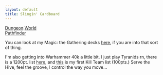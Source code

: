 ```yaml
---
layout: default
title: Slingin' Cardboard
---
```


[Dungeon](http://www.dungeon-world.com/) [World](https://www.dungeonworldsrd.com/)  
[Pathfinder](https://www.d20pfsrd.com/)

You can look at my Magic: the Gathering decks [here](https://deckbox.org/users/timburr), if you are into that sort of thing.

I'm also getting into Warhammer 40k a little bit. I just play Tyranids rn, there is a 1200pt. list [here](40kArmies/tyranids_1200.html), and [this](40kArmies/KillTeam.html) is my first Kill Team list (100pts.) Serve the Hive, feel the groove, I control the way you move...

